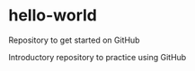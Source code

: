 # hello-world
Repository to get started on GitHub

Introductory repository to practice using GitHub

